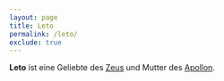 ```yaml
---
layout: page
title: Leto
permalink: /leto/
exclude: true
---
```


**Leto** ist eine Geliebte des [Zeus](/zeus/) und Mutter des [Apollon](/apollon/).
